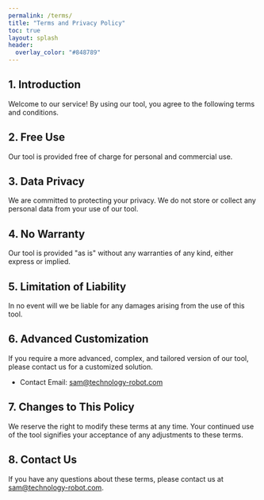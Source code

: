 ```yaml
---
permalink: /terms/
title: "Terms and Privacy Policy"
toc: true
layout: splash
header:
  overlay_color: "#848789"
---
```


## 1. Introduction
Welcome to our service! By using our tool, you agree to the following terms and conditions.

## 2. Free Use
Our tool is provided free of charge for personal and commercial use.

## 3. Data Privacy
We are committed to protecting your privacy. We do not store or collect any personal data from your use of our tool.

## 4. No Warranty
Our tool is provided "as is" without any warranties of any kind, either express or implied.

## 5. Limitation of Liability
In no event will we be liable for any damages arising from the use of this tool.

## 6. Advanced Customization
If you require a more advanced, complex, and tailored version of our tool, please contact us for a customized solution.

- Contact Email: [sam@technology-robot.com](mailto:sam@technology-robot.com)

## 7. Changes to This Policy
We reserve the right to modify these terms at any time. Your continued use of the tool signifies your acceptance of any adjustments to these terms.

## 8. Contact Us
If you have any questions about these terms, please contact us at [sam@technology-robot.com](mailto:sam@technology-robot.com).
